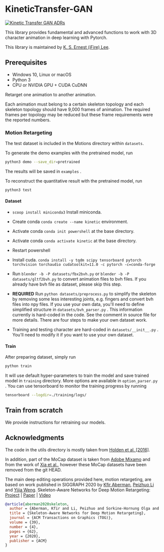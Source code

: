 # KineticTransfer-GAN

[![Kinetic Transfer GAN ADRs](https://fire.github.io/kinetic-transfer-gan/log4brains/badge.svg)](https://fire.github.io/kinetic-transfer-gan/log4brains/)

This library provides fundamental and advanced functions to work with 3D character animation in deep learning with Pytorch.

This library is maintained by [K. S. Ernest (iFire) Lee](https://github.com/fire).

## Prerequisites

* Windows 10, Linux or macOS
* Python 3
* CPU or NVIDIA GPU + CUDA CuDNN

Retarget one animation to another animation. 

Each animation must belong to a certain skeleton topology and each skeleton topology should have 9,000 frames of animation. The required frames per topology may be reduced but these frame requirements were the reported numbers.

### Motion Retargeting

The test dataset is included in the Motions directory within `datasets`.

To generate the demo examples with the pretrained model, run

```bash
python3 demo --save_dir=pretrained
```

The results will be saved in `examples` .

To reconstruct the quantitative result with the pretrained model, run

``` bash
python3 test
```

#### Dataset

* `scoop install miniconda3` Install miniconda.

* Create conda `conda create --name kinetic` environment.

* Activate conda `conda init powershell` at the base directory.

* Activate conda `conda activate kinetic` at the base directory.

* Restart powershell

* Install cuda. `conda install -y tqdm scipy tensorboard pytorch torchvision torchaudio cudatoolkit=11.0 -c pytorch -c=conda-forge`

* Run `blender -b -P datasets/fbx2bvh.py` or `blender -b -P datasets/gltf2bvh.py` to convert animation files to bvh files. If you already have bvh file as dataset, please skip this step.

* **REQUIRED** Run `python datasets/preprocess.py` to simplify the skeleton by removing some less interesting joints, e.g. fingers and convert bvh files into npy files. If you use your own data, you'll need to define simplified structure in `datasets/bvh_parser.py` . This information currently is hard-coded in the code. See the comment in source file for more details. There are four steps to make your own dataset work.

* Training and testing character are hard-coded in `datasets/__init__.py` . You'll need to modify it if you want to use your own dataset.

#### Train

After preparing dataset, simply run 

``` bash
python train
```

It will use default hyper-parameters to train the model and save trained model in `training` directory. More options are available in `option_parser.py` . You can use tensorboard to monitor the training progress by running

``` bash
tensorboard --logdir=./training/logs/
```

## Train from scratch

We provide instructions for retraining our models.

## Acknowledgments

The code in the utils directory is mostly taken from [Holden et al. [2016]](http://theorangeduck.com/page/deep-learning-framework-character-motion-synthesis-and-editing).  

In addition, part of the MoCap dataset is taken from [Adobe Mixamo](https://www.mixamo.com/) and from the work of [Xia et al.](http://faculty.cs.tamu.edu/jchai/projects/SIG15/style-final.pdf), however these MoCap datasets have been removed from the git HEAD.

The main deep editing operations provided here, motion retargeting, are based on work published in SIGGRAPH 2020 by [Kfir Aberman](https://kfiraberman.github.io), [Peizhuo Li](https://peizhuoli.github.io/) and [Yijia Weng](https://halfsummer11.github.io/). Skeleton-Aware Networks for Deep Motion Retargeting: [Project](https://deepmotionediting.github.io/retargeting) | [Paper](https://arxiv.org/abs/2005.05732) |
[Video](https://www.youtube.com/watch?v=ym8Tnmiz5N8)

``` bibtex
@article{aberman2020skeleton,
  author = {Aberman, Kfir and Li, Peizhuo and Sorkine-Hornung Olga and Lischinski, Dani and Cohen-Or, Daniel and Chen, Baoquan},
  title = {Skeleton-Aware Networks for Deep Motion Retargeting},
  journal = {ACM Transactions on Graphics (TOG)},
  volume = {39},
  number = {4},
  pages = {62},
  year = {2020},
  publisher = {ACM}
}
```
